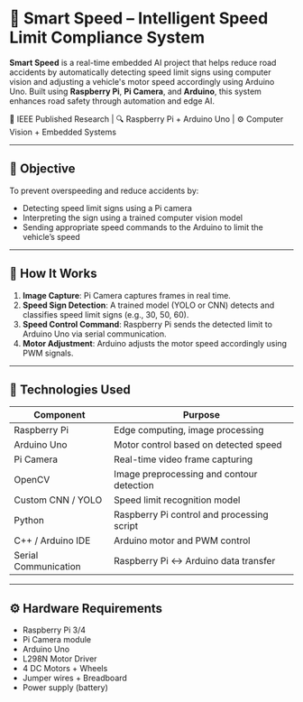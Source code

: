 # 🚗 Smart Speed – Intelligent Speed Limit Compliance System

**Smart Speed** is a real-time embedded AI project that helps reduce road accidents by automatically detecting speed limit signs using computer vision and adjusting a vehicle's motor speed accordingly using Arduino Uno. Built using **Raspberry Pi**, **Pi Camera**, and **Arduino**, this system enhances road safety through automation and edge AI.

📌 IEEE Published Research | 🔍 Raspberry Pi + Arduino Uno | ⚙️ Computer Vision + Embedded Systems

---

## 🎯 Objective

To prevent overspeeding and reduce accidents by:
- Detecting speed limit signs using a Pi camera
- Interpreting the sign using a trained computer vision model
- Sending appropriate speed commands to the Arduino to limit the vehicle’s speed

---

## 🧠 How It Works

1. **Image Capture**: Pi Camera captures frames in real time.
2. **Speed Sign Detection**: A trained model (YOLO or CNN) detects and classifies speed limit signs (e.g., 30, 50, 60).
3. **Speed Control Command**: Raspberry Pi sends the detected limit to Arduino Uno via serial communication.
4. **Motor Adjustment**: Arduino adjusts the motor speed accordingly using PWM signals.

---

## 🧪 Technologies Used

| Component        | Purpose                                      |
|------------------|----------------------------------------------|
| Raspberry Pi     | Edge computing, image processing             |
| Arduino Uno      | Motor control based on detected speed        |
| Pi Camera        | Real-time video frame capturing              |
| OpenCV           | Image preprocessing and contour detection    |
| Custom CNN / YOLO| Speed limit recognition model                |
| Python           | Raspberry Pi control and processing script   |
| C++ / Arduino IDE| Arduino motor and PWM control                |
| Serial Communication | Raspberry Pi ↔ Arduino data transfer     |

---

## ⚙️ Hardware Requirements

- Raspberry Pi 3/4
- Pi Camera module
- Arduino Uno
- L298N Motor Driver
- 4 DC Motors + Wheels
- Jumper wires + Breadboard
- Power supply (battery)


